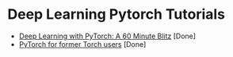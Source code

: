 
# Deep Learning Pytorch Tutorials

 - [Deep Learning with PyTorch: A 60 Minute Blitz](http://pytorch.org/tutorials/beginner/deep_learning_60min_blitz.html)   [Done] 
 - [PyTorch for former Torch    users](http://pytorch.org/tutorials/beginner/former_torchies_tutorial.html) [Done]